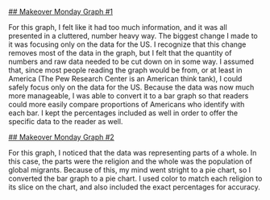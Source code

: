 [## Makeover Monday Graph #1](https://www.pewresearch.org/religion/2025/06/25/spirituality-and-religion-us-comparison-to-other-countries/#sortable-table)

For this graph, I felt like it had too much information, and it was all presented in a cluttered, number heavy way. 
The biggest change I made to it was focusing only on the data for the US. 
I recognize that this change removes most of the data in the graph, but I felt that the quantity of numbers and raw data needed to be cut down on in some way. 
I assumed that, since most people reading the graph would be from, or at least in America (The Pew Research Center is an American think tank), I could safely focus only on the data for the US.
Because the data was now much more manageable, I was able to convert it to a bar graph so that readers could more easily compare proportions of Americans who identify with each bar.
I kept the percentages included as well in order to offer the specific data to the reader as well.

[## Makeover Monday Graph #2](https://www.pewresearch.org/religion/2024/08/19/the-religious-composition-of-the-worlds-migrants/pr_2024-08-19_religious-composition-migrants_0-01/)

For this graph, I noticed that the data was representing parts of a whole.
In this case, the parts were the religion and the whole was the population of global migrants.
Because of this, my mind went stright to a pie chart, so I converted the bar graph to a pie chart.
I used color to match each religion to its slice on the chart, and also included the exact percentages for accuracy.
